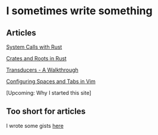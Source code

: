# I sometimes write something

## Articles


[System Calls with Rust](markdown/syscallrust.md)

[Crates and Roots in Rust](markdown/crates-and-roots.md)

[Transducers - A Walkthrough](markdown/transducer.md)

[Configuring Spaces and Tabs in Vim](markdown/spacesandtabsvim.md)

[Upcoming: Why I started this site]
## Too short for articles

I wrote some gists [here](https://gist.github.com/GoWind)
